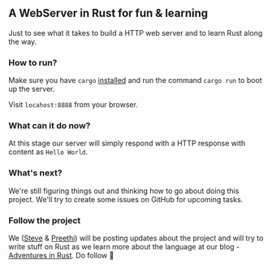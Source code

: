 ## A WebServer in Rust for fun & learning

Just to see what it takes to build a HTTP web server and to learn Rust along the way.

### How to run?

Make sure you have `cargo` [installed](https://www.rust-lang.org/en-US/install.html) and run the command `cargo run` to boot up the server. 

Visit `locahost:8888` from your browser.

### What can it do now?

At this stage our server will simply respond with a HTTP response with content as `Hello World`.

### What's next?

We're still figuring things out and thinking how to go about doing this project. We'll try to create some issues on GitHub for upcoming tasks.

### Follow the project

We ([Steve](https://github.com/steverob) & [Preethi](https://github.com/PritiKumr)) will be posting updates about the project and will try to write stuff on Rust as we learn more about the language at our blog - [Adventures in Rust](https://medium.com/adventures-in-rust). Do follow :purple_heart:
